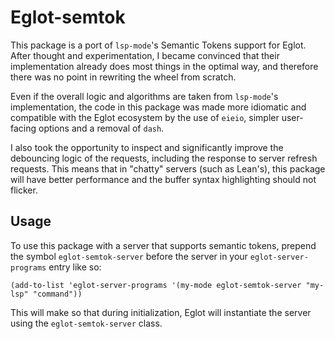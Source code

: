 # Eglot-semtok

This package is a port of `lsp-mode`'s Semantic Tokens support for Eglot. After thought and experimentation, I became convinced that their implementation already does most things in the optimal way, and therefore there was no point in rewriting the wheel from scratch.

Even if the overall logic and algorithms are taken from `lsp-mode`'s implementation, the code in this package was made more idiomatic and compatible with the Eglot ecosystem by the use of `eieio`, simpler user-facing options and a removal of `dash`.

I also took the opportunity to inspect and significantly improve the debouncing logic of the requests, including the response to server refresh requests. This means that in "chatty" servers (such as Lean's), this package will have better performance and the buffer syntax highlighting should not flicker.

## Usage

To use this package with a server that supports semantic tokens, prepend the symbol `eglot-semtok-server` before the server in your `eglot-server-programs` entry like so:

```elisp
(add-to-list 'eglot-server-programs '(my-mode eglot-semtok-server "my-lsp" "command"))
```

This will make so that during initialization, Eglot will instantiate the server using the `eglot-semtok-server` class.
